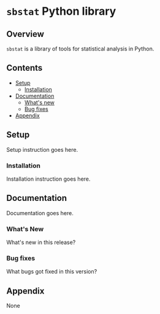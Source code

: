 # `sbstat` Python library

## Overview

`sbstat` is a library of tools for statistical analysis in Python.

## Contents
* [Setup](#setup)
  * [Installation](#installation)
* [Documentation](#documentation)
  * [What's new](#new)
  * [Bug fixes](#bug)
* [Appendix](#appendix)

## Setup <a name="setup"></a>

Setup instruction goes here.

### Installation <a name="installation"></a>

Installation instruction goes here.

## Documentation <a name="documentation"></a>

Documentation goes here.

### What's New <a name="new"></a>

What's new in this release?

### Bug fixes <a name="bug"></a>

What bugs got fixed in this version?

## Appendix <a name="appendix"></a>

None
